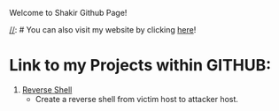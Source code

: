 Welcome to Shakir Github Page!

[//]: # (This is a comment! Hopefully it doesn't appear in the page...)

[//]: # You can also visit my website by clicking [here](https://andiazfar.wixsite.com/website)!

[//]: ![Alt](KK.png)

# Link to my Projects within GITHUB: 
1. [Reverse Shell](https://github.com/shakirulmuez/reverse_shell)
	* Create a reverse shell from victim host to attacker host.
